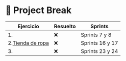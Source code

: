 # 🚀 Project Break 

Ejercicio                |                Resuelto   | Sprints  |
| -------------------------------------------------------------------------------------------------|---------------------------------------------------------------| --------------|
| 1.                          | ❌               | Sprints 7 y 8  |
| 2.[Tienda de ropa](https://github.com/TheBridge-FullStackDeveloper/backend-project-break/)                   | ❌               | Sprints 16 y 17  |
|    3.                      | ❌               | Sprints 23 y 24  |



